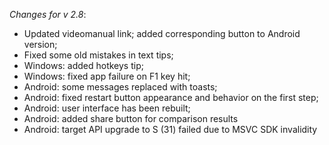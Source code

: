 _Changes for v 2.8_:
- Updated videomanual link; added corresponding button to Android version;
- Fixed some old mistakes in text tips;
- Windows: added hotkeys tip;
- Windows: fixed app failure on F1 key hit;
- Android: some messages replaced with toasts;
- Android: fixed restart button appearance and behavior on the first step;
- Android: user interface has been rebuilt;
- Android: added share button for comparison results
- Android: target API upgrade to S (31) failed due to MSVC SDK invalidity
